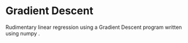 # Gradient Descent

Rudimentary linear regression using a Gradient Descent program written using numpy .
